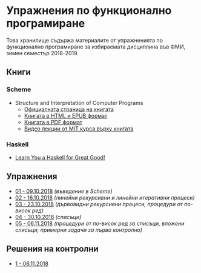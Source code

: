 Упражнения по функционално програмиране
=======================================

Това хранилище съдържа материалите от упражненията по функционално програмиране
за избираемата дисциплина във ФМИ, зимен семестър 2018-2019.

Книги
-----

### Scheme

* Structure and Interpretation of Computer Programs
  * [Официалната страница на книгата](https://mitpress.mit.edu/sicp)
  * [Книгата в HTML и EPUB формат](https://github.com/sarabander/sicp)
  * [Книгата в PDF формат](https://github.com/sarabander/sicp-pdf)
  * [Видео лекции от MIT курса върху книгата](https://ocw.mit.edu/courses/electrical-engineering-and-computer-science/6-001-structure-and-interpretation-of-computer-programs-spring-2005/video-lectures)

### Haskell

* [Learn You a Haskell for Great Good!](http://learnyouahaskell.com)

Упражнения
----------
* [01 - 09.10.2018](exercises/01/) *(въведение в Scheme)*
* [02 - 16.10.2018](exercises/02/) *(линейни рекурсивни и линейни итеративни
процеси)*
* [03 - 23.10.2018](exercises/03/) *(дървовидни рекурсивни процеси, процедури от
по-висок ред)*
* [04 - 30.10.2018](exercises/04/) *(списъци)*
* [05 - 06.11.2018](exercises/05/) *(процедури от по-висок ред за списъци,
вложени списъци, примерни задачи за първо контролно)*

Решения на контролни
--------------------
* [1 - 06.11.2018](exams/1/)
